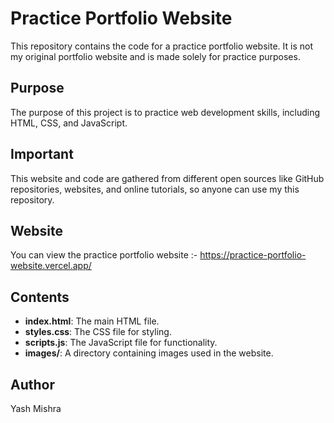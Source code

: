 # Practice Portfolio Website

This repository contains the code for a practice portfolio website. It is not my original portfolio website and is made solely for practice purposes.

## Purpose

The purpose of this project is to practice web development skills, including HTML, CSS, and JavaScript. 

## Important

This website and code are gathered from different open sources like GitHub repositories, websites, and online tutorials, so anyone can use my this repository.


## Website

You can view the practice portfolio website :- https://practice-portfolio-website.vercel.app/

## Contents

- **index.html**: The main HTML file.
- **styles.css**: The CSS file for styling.
- **scripts.js**: The JavaScript file for functionality.
- **images/**: A directory containing images used in the website.


## Author

Yash Mishra
